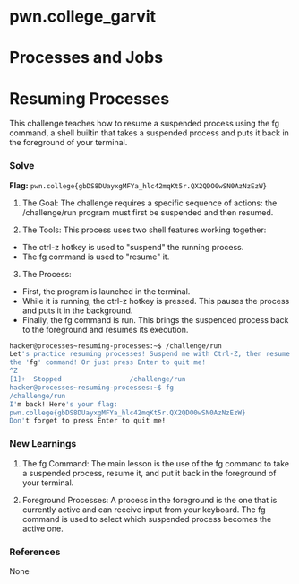 # pwn.college_garvit
# Processes and Jobs

# Resuming Processes
This challenge teaches how to resume a suspended process using the fg command, a shell builtin that takes a suspended process and puts it back in the foreground of your terminal. 

### Solve
**Flag:** `pwn.college{gbDS8DUayxgMFYa_hlc42mqKt5r.QX2QDO0wSN0AzNzEzW}`

1. The Goal: The challenge requires a specific sequence of actions: the /challenge/run program must first be suspended and then resumed.

2. The Tools: This process uses two shell features working together:
 - The ctrl-z hotkey is used to "suspend" the running process.
 - The fg command is used to "resume" it.

3. The Process:
 - First, the program is launched in the terminal.
 - While it is running, the ctrl-z hotkey is pressed. This pauses the process and puts it in the background.
 - Finally, the fg command is run. This brings the suspended process back to the foreground and resumes its execution.

```bash
hacker@processes~resuming-processes:~$ /challenge/run
Let's practice resuming processes! Suspend me with Ctrl-Z, then resume me with
the 'fg' command! Or just press Enter to quit me!
^Z
[1]+  Stopped                 /challenge/run
hacker@processes~resuming-processes:~$ fg
/challenge/run
I'm back! Here's your flag:
pwn.college{gbDS8DUayxgMFYa_hlc42mqKt5r.QX2QDO0wSN0AzNzEzW}
Don't forget to press Enter to quit me!
```
    
### New Learnings
1. The fg Command: The main lesson is the use of the fg command to take a suspended process, resume it, and put it back in the foreground of your terminal.

2. Foreground Processes: A process in the foreground is the one that is currently active and can receive input from your keyboard. The fg command is used to select which suspended process becomes the active one.

### References 
None